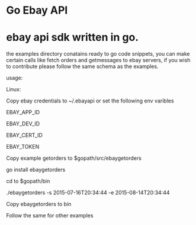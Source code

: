Go Ebay  API
===
ebay api sdk written in go.
===

the examples directory conatains ready to go code snippets, you can make certain calls like fetch orders and getmessages to ebay servers, if you wish to contribute please follow the same schema as the examples.


usage: 

 Linux: 

Copy ebay credentials to ~/.ebayapi or set the following env varibles 

EBAY_APP_ID

EBAY_DEV_ID

EBAY_CERT_ID

EBAY_TOKEN

Copy example getorders to $gopath/src/ebaygetorders

go install ebaygetorders

cd to $gopath/bin

./ebaygetorders -s 2015-07-16T20:34:44 -e 2015-08-14T20:34:44

Copy ebaygetorders to bin

Follow the same for other examples
 

